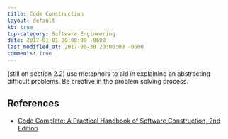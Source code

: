 ```yaml
---
title: Code Construction
layout: default
kb: true
top-category: Software Engineering
date: 2017-01-01 00:00:00 -0600
last_modified_at: 2017-06-30 20:00:00 -0600
comments: true
---
```


(still on section 2.2)
use metaphors to aid in explaining an abstracting difficult problems. Be creative in the problem solving process.

## References

* [Code Complete: A Practical Handbook of Software Construction, 2nd Edition](https://www.amazon.com/code-complete-practical-handbook-construction/dp/0735619670)
